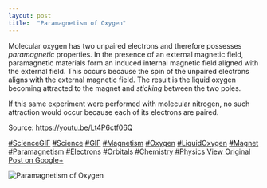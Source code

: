 ```yaml
---
layout: post
title:  "Paramagnetism of Oxygen"
---
```


Molecular oxygen has two unpaired electrons and therefore possesses _paramagnetic_ properties. In the presence of an external magnetic field, paramagnetic materials form an induced internal magnetic field aligned with the external field. This occurs because the spin of the unpaired electrons aligns with the external magnetic field. The result is the liquid oxygen becoming attracted to the magnet and _sticking_ between the two poles.  
  
If this same experiment were performed with molecular nitrogen, no such attraction would occur because each of its electrons are paired.  
  
Source: <https://youtu.be/Lt4P6ctf06Q>  
  
[#ScienceGIF](https://plus.google.com/s/%23ScienceGIF/posts) [#Science](https://plus.google.com/s/%23Science/posts) [#GIF](https://plus.google.com/s/%23GIF/posts) [#Magnetism](https://plus.google.com/s/%23Magnetism/posts) [#Oxygen](https://plus.google.com/s/%23Oxygen/posts) [#LiquidOxygen](https://plus.google.com/s/%23LiquidOxygen/posts) [#Magnet](https://plus.google.com/s/%23Magnet/posts) [#Paramagnetism](https://plus.google.com/s/%23Paramagnetism/posts) [#Electrons](https://plus.google.com/s/%23Electrons/posts) [#Orbitals](https://plus.google.com/s/%23Orbitals/posts) [#Chemistry](https://plus.google.com/s/%23Chemistry/posts) [#Physics](https://plus.google.com/s/%23Physics/posts)
[View Original Post on Google+](https://plus.google.com/+ColinSullender/posts/8kfSjNzyyTh)

![Paramagnetism of Oxygen](/assets/img/2015-12-28-Paramagnetism-of-Oxygen.gif)
